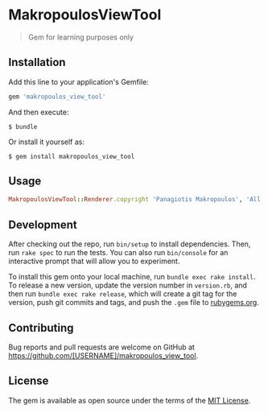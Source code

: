 # MakropoulosViewTool

> Gem for learning purposes only

## Installation

Add this line to your application's Gemfile:

```ruby
gem 'makropoulos_view_tool'
```

And then execute:

    $ bundle

Or install it yourself as:

    $ gem install makropoulos_view_tool

## Usage

```ruby
MakropoulosViewTool::Renderer.copyright 'Panagiotis Makropoulos', 'All rights reserved'
```

## Development

After checking out the repo, run `bin/setup` to install dependencies. Then, run `rake spec` to run the tests. You can also run `bin/console` for an interactive prompt that will allow you to experiment.

To install this gem onto your local machine, run `bundle exec rake install`. To release a new version, update the version number in `version.rb`, and then run `bundle exec rake release`, which will create a git tag for the version, push git commits and tags, and push the `.gem` file to [rubygems.org](https://rubygems.org).

## Contributing

Bug reports and pull requests are welcome on GitHub at https://github.com/[USERNAME]/makropoulos_view_tool.

## License

The gem is available as open source under the terms of the [MIT License](http://opensource.org/licenses/MIT).
